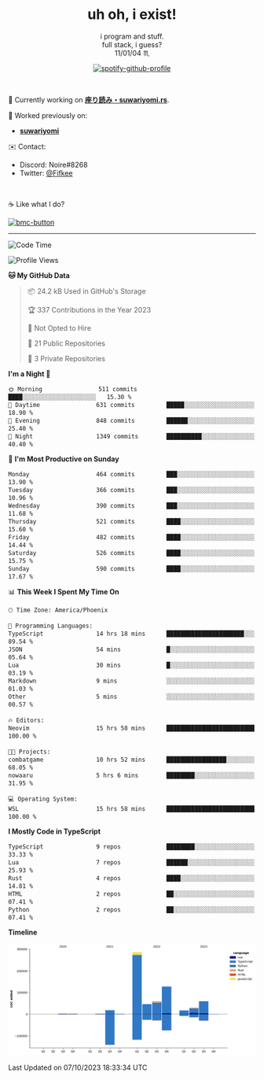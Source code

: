 <!--
**Nowaaru/nowaaru** is a ✨ _special_ ✨ repository because its `README.md` (this file) appears on your GitHub profile.

Here are some ideas to get you started:

- 🔭 I’m currently working on ...
- 🌱 I’m currently learning ...
- 👯 I’m looking to collaborate on ...
- 🤔 I’m looking for help with ...
- 💬 Ask me about ...
- 📫 How to reach me: ...
- 😄 Pronouns: ...
- ⚡ Fun fact: ...
-->

<h1 align="center"> uh oh, i exist!</h1>

<p align="center">
  i program and stuff.<br/>
  full stack, i guess?<br/>
  11/01/04 ♏ 
</p>

<!--
<p align="center">
╭──────────────────────────╮<br/>
│                        <a href="https://open.spotify.com/track/5iY3ZEHlQGFosdnROBDIg7?si=d7fd7fe8c7a747a1">Lavender</a>                      │<br/>
│               <a href="https://open.spotify.com/artist/6oeSQ4qmDQ7n89Rdt6tLLn?si=2773a05ce8b94a6c"><code>Rav</code></a>, <a href="https://open.spotify.com/artist/3vxcGARzVb3sETtt0Jxp7v?si=a4d26afacb46454f"><code>Kill Bill: The Rapper</code></a>               │<br/>
│             00:29 <a href="https://www.youtube.com/watch?v=dQw4w9WgXcQ">━━⬤</a>─────── 02:19              │<br/>
╰──────────────────────────╯<br/>
</p>
-->

<div align="center">

[![spotify-github-profile](https://spotify-github-profile.vercel.app/api/view?uid=fifkee&cover_image=true&theme=novatorem&bar_color=53b14f&bar_color_cover=true)](https://spotify-github-profile.vercel.app/api/view?uid=fifkee&redirect=true)

</div>
<br />

🦀 Currently working on **[座り読み・suwariyomi.rs](https://github.com/Nowaaru/suwariyomi.rs)**.

💫 Worked previously on: 
- **[suwariyomi](https://github.com/Nowaaru/suwariyomi)**



✉️ Contact:
- Discord: Noire#8268
- Twitter: <a href=https://twitter.com/@Fifkee>@Fifkee</a>

<br />

☕ Like what I do?

<a href="https://www.buymeacoffee.com/noire">
<img width="136" alt="bmc-button" src="https://user-images.githubusercontent.com/16274568/185726271-65d08167-e68c-49b1-bc12-8813b73cf0c0.png"></a>


---

<!--START_SECTION:waka-->
![Code Time](http://img.shields.io/badge/Code%20Time-652%20hrs%2032%20mins-blue)

![Profile Views](http://img.shields.io/badge/Profile%20Views-0-blue)

**🐱 My GitHub Data** 

> 📦 24.2 kB Used in GitHub's Storage 
 > 
> 🏆 337 Contributions in the Year 2023
 > 
> 🚫 Not Opted to Hire
 > 
> 📜 21 Public Repositories 
 > 
> 🔑 3 Private Repositories 
 > 
**I'm a Night 🦉** 

```text
🌞 Morning                511 commits         ████░░░░░░░░░░░░░░░░░░░░░   15.30 % 
🌆 Daytime                631 commits         █████░░░░░░░░░░░░░░░░░░░░   18.90 % 
🌃 Evening                848 commits         ██████░░░░░░░░░░░░░░░░░░░   25.40 % 
🌙 Night                  1349 commits        ██████████░░░░░░░░░░░░░░░   40.40 % 
```
📅 **I'm Most Productive on Sunday** 

```text
Monday                   464 commits         ███░░░░░░░░░░░░░░░░░░░░░░   13.90 % 
Tuesday                  366 commits         ███░░░░░░░░░░░░░░░░░░░░░░   10.96 % 
Wednesday                390 commits         ███░░░░░░░░░░░░░░░░░░░░░░   11.68 % 
Thursday                 521 commits         ████░░░░░░░░░░░░░░░░░░░░░   15.60 % 
Friday                   482 commits         ████░░░░░░░░░░░░░░░░░░░░░   14.44 % 
Saturday                 526 commits         ████░░░░░░░░░░░░░░░░░░░░░   15.75 % 
Sunday                   590 commits         ████░░░░░░░░░░░░░░░░░░░░░   17.67 % 
```


📊 **This Week I Spent My Time On** 

```text
🕑︎ Time Zone: America/Phoenix

💬 Programming Languages: 
TypeScript               14 hrs 18 mins      ██████████████████████░░░   89.54 % 
JSON                     54 mins             █░░░░░░░░░░░░░░░░░░░░░░░░   05.64 % 
Lua                      30 mins             █░░░░░░░░░░░░░░░░░░░░░░░░   03.19 % 
Markdown                 9 mins              ░░░░░░░░░░░░░░░░░░░░░░░░░   01.03 % 
Other                    5 mins              ░░░░░░░░░░░░░░░░░░░░░░░░░   00.57 % 

🔥 Editors: 
Neovim                   15 hrs 58 mins      █████████████████████████   100.00 % 

🐱‍💻 Projects: 
combatgame               10 hrs 52 mins      █████████████████░░░░░░░░   68.05 % 
nowaaru                  5 hrs 6 mins        ████████░░░░░░░░░░░░░░░░░   31.95 % 

💻 Operating System: 
WSL                      15 hrs 58 mins      █████████████████████████   100.00 % 
```

**I Mostly Code in TypeScript** 

```text
TypeScript               9 repos             ████████░░░░░░░░░░░░░░░░░   33.33 % 
Lua                      7 repos             ██████░░░░░░░░░░░░░░░░░░░   25.93 % 
Rust                     4 repos             ████░░░░░░░░░░░░░░░░░░░░░   14.81 % 
HTML                     2 repos             ██░░░░░░░░░░░░░░░░░░░░░░░   07.41 % 
Python                   2 repos             ██░░░░░░░░░░░░░░░░░░░░░░░   07.41 % 
```



**Timeline**

![Lines of Code chart](https://raw.githubusercontent.com/Nowaaru/Nowaaru/main/assets/bar_graph.png)


 Last Updated on 07/10/2023 18:33:34 UTC
<!--END_SECTION:waka-->

<!--
[![Nowaaru's GitHub stats](https://github-readme-stats.vercel.app/api?username=Nowaaru&theme=dracula&show_icons=true)](https://github.com/anuraghazra/github-readme-stats)

[![Top Langs](https://github-readme-stats.vercel.app/api/top-langs/?username=Nowaaru&layout=compact&theme=dracula)](https://github.com/anuraghazra/github-readme-stats)
-->
